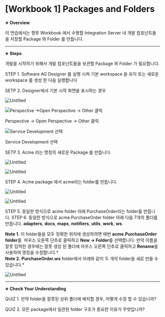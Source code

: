 # [Workbook 1] Packages and Folders

**※ Overview**

이 연습에서는 향후 Workbook 에서 수행할 Integration Server 내 개발 컴포넌트들을 저장할 Package 와 Folder 를 만듭니다.

---

**※ Steps**

개발을 시작하기 위해서 개발 컴포넌트들을 보관할 Package 와 Folder 가 필요합니다.


STEP 1. Software AG Designer 를 실행 시켜 기본 workspace 을 유지 또는 새로운 workspace 를 생성 한 다음 실행합니다

SETP 2. Designer에서 기본 시작 화면을 표시하는 경우

![Untitled](%5BWorkbook%201%5D%20Packages%20and%20Folders%20a9de6bc1f42049a79e829dda34f176e7/Untitled.png)

![Perspective →Open Perspective → Other 클릭](%5BWorkbook%201%5D%20Packages%20and%20Folders%20a9de6bc1f42049a79e829dda34f176e7/Untitled%201.png)

Perspective → Open Perspective → Other 클릭

![Service Development 선택](%5BWorkbook%201%5D%20Packages%20and%20Folders%20a9de6bc1f42049a79e829dda34f176e7/Untitled%202.png)

Service Development 선택

SETP 3. Acme 라는 명칭의 새로운 Package 를 만듭니다.

![Untitled](%5BWorkbook%201%5D%20Packages%20and%20Folders%20a9de6bc1f42049a79e829dda34f176e7/Untitled%203.png)

![Untitled](%5BWorkbook%201%5D%20Packages%20and%20Folders%20a9de6bc1f42049a79e829dda34f176e7/Untitled%204.png)

STEP 4. Acme package 에서 acme라는 folder를 만듭니다.

![Untitled](%5BWorkbook%201%5D%20Packages%20and%20Folders%20a9de6bc1f42049a79e829dda34f176e7/Untitled%205.png)

![Untitled](%5BWorkbook%201%5D%20Packages%20and%20Folders%20a9de6bc1f42049a79e829dda34f176e7/Untitled%206.png)

STEP 5. 동일한 방식으로 acme folder 아래 PurchaseOrder라는 folder를 만듭니다.
STEP 6. 동일한 방식으로 acme.PurchaseOrder folder 아래 다음 7개의 폴더를 만듭니다.
   **adapters**, **docs**, **maps**, **notifiers**, **utils**, **work**, **ws**.

**Note 1.** 이 folder들을 모두 정확한 위치에 생성하려면 매번 **acme.PurchaseOrder folder**를  마우스 오른쪽 단추로 클릭하고 **New -> Folder**를 선택합니다. 만약 이름을 잘못 입력한 경우에는 잘못 생성 된 폴더에 마우스 오른쪽 단추로 클릭하고 **Rename**을 사용하여 명칭을 수정합니다.*    
**Note 2.** **PurchaseOrder.ws** folder에서 아래와 같이 두 개의 folder을 새로 만들 수 있습니다.*

![Untitled](%5BWorkbook%201%5D%20Packages%20and%20Folders%20a9de6bc1f42049a79e829dda34f176e7/Untitled%207.png)

---

**※ Check Your Understanding**

QUIZ 1. 만약 folder을 잘못된 상위 폴더에 배치할 경우, 어떻게 수정 할 수 있습니까?


QUIZ 2. 모든 package에서 일관된 folder 구조가 중요한 이유가 무엇입니까?
